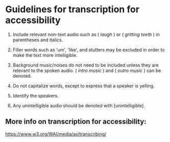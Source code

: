 # Guidelines for transcription for accessibility 

1. Include relevant non-text audio such as ( *laugh* ) or ( *gritting teeth* ) in parentheses and italics.

2. Filler words such as 'um', 'like', and stutters may be excluded in order to make the text more intelligible. 

3. Background music/noises do not need to be included unless they are relevant to the spoken audio. ( *intro music* ) and ( *outro music* ) can be denoted.

4. Do not capitalize words, except to express that a speaker is yelling.

5. Identify the speakers.

6. Any unintelligible audio should be denoted with [unintelligible].



## More info on transcription for accessibility:
https://www.w3.org/WAI/media/av/transcribing/